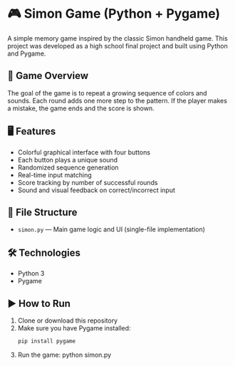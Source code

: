 # 🎮 Simon Game (Python + Pygame)

A simple memory game inspired by the classic Simon handheld game. This project was developed as a high school final project and built using Python and Pygame.

## 🧠 Game Overview

The goal of the game is to repeat a growing sequence of colors and sounds. Each round adds one more step to the pattern. If the player makes a mistake, the game ends and the score is shown.

## 🖥️ Features

- Colorful graphical interface with four buttons
- Each button plays a unique sound
- Randomized sequence generation
- Real-time input matching
- Score tracking by number of successful rounds
- Sound and visual feedback on correct/incorrect input

## 📂 File Structure

- `simon.py` — Main game logic and UI (single-file implementation)

## 🛠️ Technologies

- Python 3
- Pygame

## ▶️ How to Run

1. Clone or download this repository
2. Make sure you have Pygame installed:
   ```bash
   pip install pygame
3. Run the game:
    python simon.py

